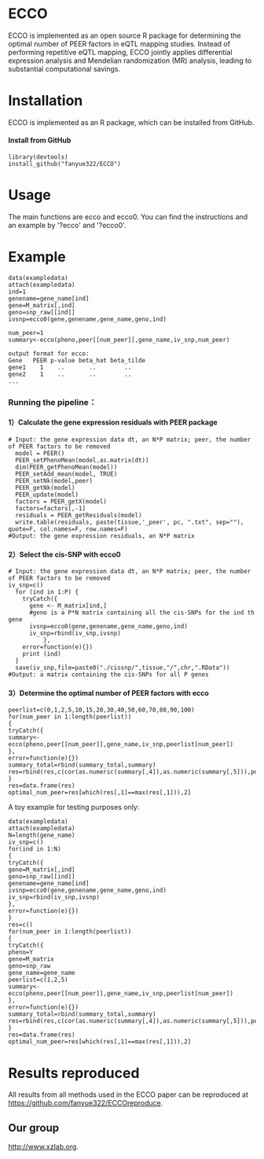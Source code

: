 # ECCO
ECCO is implemented as an open source R package for determining the optimal number of PEER factors in eQTL mapping studies. Instead of performing repetitive eQTL mapping, ECCO jointly applies differential expression analysis and Mendelian randomization (MR) analysis, leading to substantial computational savings. 

# Installation
ECCO is implemented as an R package, which can be installed from GitHub.

####  Install from GitHub
```
library(devtools)
install_github("fanyue322/ECCO")
```
# Usage
The main functions are ecco and ecco0. You can find the instructions and an example by '?ecco' and '?ecco0'.

# Example
```
data(exampledata)
attach(exampledata)
ind=1
genename=gene_name[ind]
gene=M_matrix[,ind]
geno=snp_raw[[ind]]
ivsnp=ecco0(gene,genename,gene_name,geno,ind)

num_peer=1
summary<-ecco(pheno,peer[[num_peer]],gene_name,iv_snp,num_peer)

output format for ecco:
Gene   PEER p-value beta_hat beta_tilde
gene1    1    ..       ..        ..
gene2    1    ..       ..        ..
...
```
### Running the pipeline：

#### 1）Calculate the gene expression residuals with PEER package
```
# Input: the gene expression data dt, an N*P matrix; peer, the number of PEER factors to be removed
  model = PEER()
  PEER_setPhenoMean(model,as.matrix(dt)) 
  dim(PEER_getPhenoMean(model))
  PEER_setAdd_mean(model, TRUE)
  PEER_setNk(model,peer)   
  PEER_getNk(model)
  PEER_update(model)
  factors = PEER_getX(model)
  factors=factors[,-1]
  residuals = PEER_getResiduals(model)
  write.table(residuals, paste(tissue,'_peer', pc, ".txt", sep=""), quote=F, col.names=F, row.names=F)
#Output: the gene expression residuals, an N*P matrix
```
#### 2）Select the cis-SNP with ecco0
```
# Input: the gene expression data dt, an N*P matrix; peer, the number of PEER factors to be removed
iv_snp=c()
  for (ind in 1:P) {
    tryCatch({
      gene <- M_matrix[ind,]
      #geno is a P*N matrix containing all the cis-SNPs for the ind th gene
      ivsnp=ecco0(gene,genename,gene_name,geno,ind)
      iv_snp=rbind(iv_snp,ivsnp)
          },
    error=function(e){})
    print (ind)
  }
  save(iv_snp,file=paste0("./cissnp/",tissue,"/",chr,".RData")) 
#Output: a matrix containing the cis-SNPs for all P genes
```
#### 3）Determine the optimal number of PEER factors with ecco
```
peerlist=c(0,1,2,5,10,15,20,30,40,50,60,70,80,90,100)
for(num_peer in 1:length(peerlist))
{
tryCatch({
summary<-ecco(pheno,peer[[num_peer]],gene_name,iv_snp,peerlist[num_peer])
},
error=function(e){})
summary_total=rbind(summary_total,summary)
res=rbind(res,c(cor(as.numeric(summary[,4]),as.numeric(summary[,5])),peerlist[num_peer]))
}
res=data.frame(res)
optimal_num_peer=res[which(res[,1]==max(res[,1])),2]
```
A toy example for testing purposes only:
```
data(exampledata)
attach(exampledata)
N=length(gene_name)
iv_snp=c()
for(ind in 1:N)
{
tryCatch({
gene=M_matrix[,ind]
geno=snp_raw[[ind]]
genename=gene_name[ind]
ivsnp=ecco0(gene,genename,gene_name,geno,ind)
iv_snp=rbind(iv_snp,ivsnp)
},
error=function(e){})
}
res=c()
for(num_peer in 1:length(peerlist))
{
tryCatch({
pheno=Y
gene=M_matrix
geno=snp_raw
gene_name=gene_name
peerlist=c(1,2,5)
summary<-ecco(pheno,peer[[num_peer]],gene_name,iv_snp,peerlist[num_peer])
},
error=function(e){})
summary_total=rbind(summary_total,summary)
res=rbind(res,c(cor(as.numeric(summary[,4]),as.numeric(summary[,5])),peerlist[num_peer]))
}
res=data.frame(res)
optimal_num_peer=res[which(res[,1]==max(res[,1])),2]
```


# Results reproduced
All results from all methods used in the ECCO paper can be reproduced at 
 <https://github.com/fanyue322/ECCOreproduce>.

## Our group

 <http://www.xzlab.org>.
